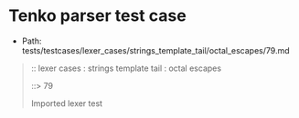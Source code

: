 # Tenko parser test case

- Path: tests/testcases/lexer_cases/strings_template_tail/octal_escapes/79.md

> :: lexer cases : strings template tail : octal escapes
>
> ::> 79
>
> Imported lexer test
>
> <template tail> FourToSeven OctalDigit other char

## Input

`````js
`${"-->"}\62a`
`````

## Output

_Note: the whole output block is auto-generated. Manual changes will be overwritten!_

Below follow outputs in four parsing modes: sloppy mode, strict mode script goal, module goal, web compat mode (always sloppy).

Note that the output parts are auto-generated by the test runner to reflect actual result.

### Sloppy mode

Parsed with script goal and as if the code did not start with strict mode header.

`````
throws: Parser error!
  Template contained an illegal escape, these are only allowed in _tagged_ templates in >=ES2018

`${"-->"}\62a`
        ^------- error
`````

### Strict mode

Parsed with script goal but as if it was starting with `"use strict"` at the top.

_Output same as sloppy mode._

### Module goal

Parsed with the module goal.

_Output same as sloppy mode._

### Web compat mode

Parsed in sloppy script mode but with the web compat flag enabled.

_Output same as sloppy mode._
